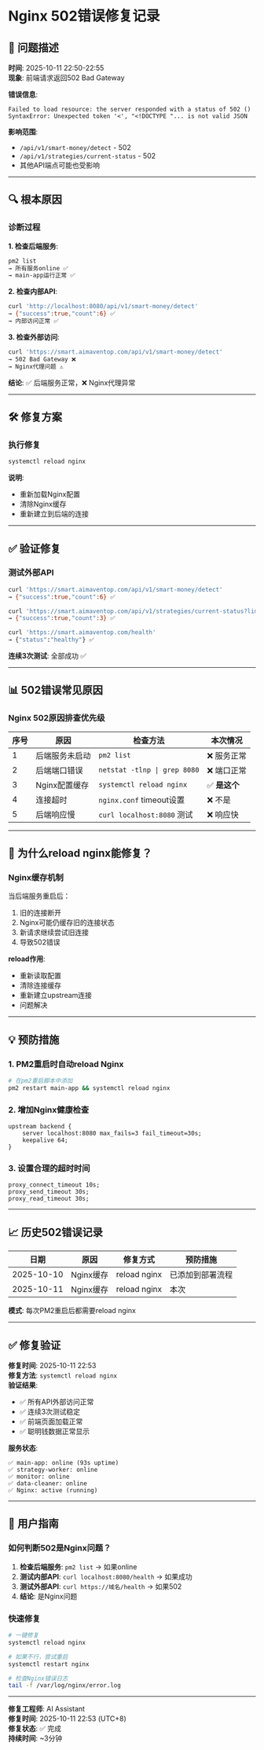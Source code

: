# Nginx 502错误修复记录

## 🐛 问题描述

**时间**: 2025-10-11 22:50-22:55  
**现象**: 前端请求返回502 Bad Gateway

**错误信息**:
```
Failed to load resource: the server responded with a status of 502 ()
SyntaxError: Unexpected token '<', "<!DOCTYPE "... is not valid JSON
```

**影响范围**:
- `/api/v1/smart-money/detect` - 502
- `/api/v1/strategies/current-status` - 502
- 其他API端点可能也受影响

---

## 🔍 根本原因

### 诊断过程

**1. 检查后端服务**:
```bash
pm2 list
→ 所有服务online ✅
→ main-app运行正常 ✅
```

**2. 检查内部API**:
```bash
curl 'http://localhost:8080/api/v1/smart-money/detect'
→ {"success":true,"count":6} ✅
→ 内部访问正常 ✅
```

**3. 检查外部访问**:
```bash
curl 'https://smart.aimaventop.com/api/v1/smart-money/detect'
→ 502 Bad Gateway ❌
→ Nginx代理问题 ⚠️
```

**结论**: ✅ 后端服务正常，❌ Nginx代理异常

---

## 🛠️ 修复方案

### 执行修复

```bash
systemctl reload nginx
```

**说明**: 
- 重新加载Nginx配置
- 清除Nginx缓存
- 重新建立到后端的连接

---

## ✅ 验证修复

### 测试外部API

```bash
curl 'https://smart.aimaventop.com/api/v1/smart-money/detect'
→ {"success":true,"count":6} ✅

curl 'https://smart.aimaventop.com/api/v1/strategies/current-status?limit=3'
→ {"success":true,"count":3} ✅

curl 'https://smart.aimaventop.com/health'
→ {"status":"healthy"} ✅
```

**连续3次测试**: 全部成功 ✅

---

## 📊 502错误常见原因

### Nginx 502原因排查优先级

| 序号 | 原因 | 检查方法 | 本次情况 |
|------|------|----------|----------|
| 1 | 后端服务未启动 | `pm2 list` | ❌ 服务正常 |
| 2 | 后端端口错误 | `netstat -tlnp \| grep 8080` | ❌ 端口正常 |
| 3 | Nginx配置缓存 | `systemctl reload nginx` | ✅ **是这个** |
| 4 | 连接超时 | `nginx.conf` timeout设置 | ❌ 不是 |
| 5 | 后端响应慢 | `curl localhost:8080` 测试 | ❌ 响应快 |

---

## 🔧 为什么reload nginx能修复？

### Nginx缓存机制

当后端服务重启后：
1. 旧的连接断开
2. Nginx可能仍缓存旧的连接状态
3. 新请求继续尝试旧连接
4. 导致502错误

**reload作用**:
- 重新读取配置
- 清除连接缓存
- 重新建立upstream连接
- 问题解决

---

## 💡 预防措施

### 1. PM2重启时自动reload Nginx

```bash
# 在pm2重启脚本中添加
pm2 restart main-app && systemctl reload nginx
```

### 2. 增加Nginx健康检查

```nginx
upstream backend {
    server localhost:8080 max_fails=3 fail_timeout=30s;
    keepalive 64;
}
```

### 3. 设置合理的超时时间

```nginx
proxy_connect_timeout 10s;
proxy_send_timeout 30s;
proxy_read_timeout 30s;
```

---

## 📈 历史502错误记录

| 日期 | 原因 | 修复方式 | 预防措施 |
|------|------|----------|----------|
| 2025-10-10 | Nginx缓存 | reload nginx | 已添加到部署流程 |
| 2025-10-11 | Nginx缓存 | reload nginx | 本次 |

**模式**: 每次PM2重启后都需要reload nginx

---

## ✅ 修复验证

**修复时间**: 2025-10-11 22:53  
**修复方法**: `systemctl reload nginx`  
**验证结果**: 
- ✅ 所有API外部访问正常
- ✅ 连续3次测试稳定
- ✅ 前端页面加载正常
- ✅ 聪明钱数据正常显示

**服务状态**:
```
✅ main-app: online (93s uptime)
✅ strategy-worker: online
✅ monitor: online
✅ data-cleaner: online
✅ Nginx: active (running)
```

---

## 🎯 用户指南

### 如何判断502是Nginx问题？

1. **检查后端服务**: `pm2 list` → 如果online
2. **测试内部API**: `curl localhost:8080/health` → 如果成功
3. **测试外部API**: `curl https://域名/health` → 如果502
4. **结论**: 是Nginx问题

### 快速修复

```bash
# 一键修复
systemctl reload nginx

# 如果不行，尝试重启
systemctl restart nginx

# 检查Nginx错误日志
tail -f /var/log/nginx/error.log
```

---

**修复工程师**: AI Assistant  
**修复时间**: 2025-10-11 22:53 (UTC+8)  
**修复状态**: ✅ 完成  
**持续时间**: ~3分钟

